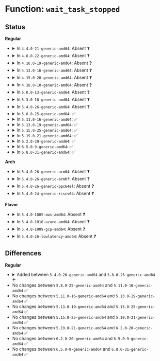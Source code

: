 # Function: <code>wait_task_stopped</code>

## Status
<b>Regular</b>
<ul>
<li>
<details>
<summary>In <code>4.4.0-21-generic-amd64</code>: Absent ❓</summary>

```json
{
  "name": "wait_task_stopped",
  "collision_type": "Unique Static",
  "inline_type": "Full",
  "funcs": [
    {
      "addr": 18446744071579380083,
      "name": "wait_task_stopped",
      "external": false,
      "loc": "kernel/exit.c:1151",
      "file": "kernel/exit.c",
      "inline": "not declared, inlined",
      "caller_inline": [
        "kernel/exit.c:wait_consider_task"
      ],
      "caller_func": []
    }
  ],
  "symbols": []
}
```
</details>
</li>
<li>
<details>
<summary>In <code>4.8.0-22-generic-amd64</code>: Absent ❓</summary>

```json
{
  "name": "wait_task_stopped",
  "collision_type": "Unique Static",
  "inline_type": "Full",
  "funcs": [
    {
      "addr": 18446744071579392454,
      "name": "wait_task_stopped",
      "external": false,
      "loc": "kernel/exit.c:1236",
      "file": "kernel/exit.c",
      "inline": "not declared, inlined",
      "caller_inline": [
        "kernel/exit.c:wait_consider_task"
      ],
      "caller_func": []
    }
  ],
  "symbols": []
}
```
</details>
</li>
<li>
<details>
<summary>In <code>4.10.0-19-generic-amd64</code>: Absent ❓</summary>

```json
{
  "name": "wait_task_stopped",
  "collision_type": "Unique Static",
  "inline_type": "Full",
  "funcs": [
    {
      "addr": 18446744071579412790,
      "name": "wait_task_stopped",
      "external": false,
      "loc": "kernel/exit.c:1226",
      "file": "kernel/exit.c",
      "inline": "not declared, inlined",
      "caller_inline": [
        "kernel/exit.c:wait_consider_task"
      ],
      "caller_func": []
    }
  ],
  "symbols": []
}
```
</details>
</li>
<li>
<details>
<summary>In <code>4.13.0-16-generic-amd64</code>: Absent ❓</summary>

```json
{
  "name": "wait_task_stopped",
  "collision_type": "Unique Static",
  "inline_type": "Full",
  "funcs": [
    {
      "addr": 18446744071579400441,
      "name": "wait_task_stopped",
      "external": false,
      "loc": "kernel/exit.c:1211",
      "file": "kernel/exit.c",
      "inline": "not declared, inlined",
      "caller_inline": [
        "kernel/exit.c:wait_consider_task"
      ],
      "caller_func": []
    }
  ],
  "symbols": []
}
```
</details>
</li>
<li>
<details>
<summary>In <code>4.15.0-20-generic-amd64</code>: Absent ❓</summary>

```json
{
  "name": "wait_task_stopped",
  "collision_type": "Unique Static",
  "inline_type": "Full",
  "funcs": [
    {
      "addr": 18446744071579428489,
      "name": "wait_task_stopped",
      "external": false,
      "loc": "kernel/exit.c:1210",
      "file": "kernel/exit.c",
      "inline": "not declared, inlined",
      "caller_inline": [
        "kernel/exit.c:wait_consider_task"
      ],
      "caller_func": []
    }
  ],
  "symbols": []
}
```
</details>
</li>
<li>
<details>
<summary>In <code>4.18.0-10-generic-amd64</code>: Absent ❓</summary>

```json
{
  "name": "wait_task_stopped",
  "collision_type": "Unique Static",
  "inline_type": "Full",
  "funcs": [
    {
      "addr": 18446744071579443595,
      "name": "wait_task_stopped",
      "external": false,
      "loc": "kernel/exit.c:1210",
      "file": "kernel/exit.c",
      "inline": "not declared, inlined",
      "caller_inline": [
        "kernel/exit.c:wait_consider_task"
      ],
      "caller_func": []
    }
  ],
  "symbols": []
}
```
</details>
</li>
<li>
<details>
<summary>In <code>5.0.0-13-generic-amd64</code>: Absent ❓</summary>

```json
{
  "name": "wait_task_stopped",
  "collision_type": "Unique Static",
  "inline_type": "Full",
  "funcs": [
    {
      "addr": 18446744071579477138,
      "name": "wait_task_stopped",
      "external": false,
      "loc": "kernel/exit.c:1213",
      "file": "kernel/exit.c",
      "inline": "not declared, inlined",
      "caller_inline": [
        "kernel/exit.c:wait_consider_task"
      ],
      "caller_func": []
    }
  ],
  "symbols": []
}
```
</details>
</li>
<li>
<details>
<summary>In <code>5.3.0-18-generic-amd64</code>: Absent ❓</summary>

```json
{
  "name": "wait_task_stopped",
  "collision_type": "Unique Static",
  "inline_type": "Full",
  "funcs": [
    {
      "addr": 18446744071579496426,
      "name": "wait_task_stopped",
      "external": false,
      "loc": "kernel/exit.c:1217",
      "file": "kernel/exit.c",
      "inline": "not declared, inlined",
      "caller_inline": [
        "kernel/exit.c:wait_consider_task"
      ],
      "caller_func": []
    }
  ],
  "symbols": []
}
```
</details>
</li>
<li>
<details>
<summary>In <code>5.4.0-26-generic-amd64</code>: Absent ❓</summary>

```json
{
  "name": "wait_task_stopped",
  "collision_type": "Unique Static",
  "inline_type": "Full",
  "funcs": [
    {
      "addr": 18446744071579522426,
      "name": "wait_task_stopped",
      "external": false,
      "loc": "kernel/exit.c:1133",
      "file": "kernel/exit.c",
      "inline": "not declared, inlined",
      "caller_inline": [
        "kernel/exit.c:wait_consider_task"
      ],
      "caller_func": []
    }
  ],
  "symbols": []
}
```
</details>
</li>
<li>
<details>
<summary>In <code>5.8.0-25-generic-amd64</code>: ✅</summary>

```c
int wait_task_stopped(struct wait_opts * wo, int ptrace, struct task_struct * p)
```

```json
{
  "name": "wait_task_stopped",
  "collision_type": "Unique Static",
  "inline_type": "No",
  "funcs": [
    {
      "addr": 18446744071579550064,
      "name": "wait_task_stopped",
      "external": false,
      "loc": "kernel/exit.c:1137",
      "file": "kernel/exit.c",
      "inline": "seen, unknown",
      "caller_inline": [],
      "caller_func": [
        "kernel/exit.c:wait_consider_task"
      ]
    }
  ],
  "symbols": [
    {
      "addr": 18446744071579550064,
      "name": "wait_task_stopped",
      "section": ".text",
      "bind": "STB_LOCAL",
      "size": 575
    }
  ]
}
```
</details>
</li>
<li>
<details>
<summary>In <code>5.11.0-16-generic-amd64</code>: ✅</summary>

```c
int wait_task_stopped(struct wait_opts * wo, int ptrace, struct task_struct * p)
```

```json
{
  "name": "wait_task_stopped",
  "collision_type": "Unique Static",
  "inline_type": "No",
  "funcs": [
    {
      "addr": 18446744071579531280,
      "name": "wait_task_stopped",
      "external": false,
      "loc": "kernel/exit.c:1156",
      "file": "kernel/exit.c",
      "inline": "seen, unknown",
      "caller_inline": [],
      "caller_func": [
        "kernel/exit.c:wait_consider_task"
      ]
    }
  ],
  "symbols": [
    {
      "addr": 18446744071579531280,
      "name": "wait_task_stopped",
      "section": ".text",
      "bind": "STB_LOCAL",
      "size": 582
    }
  ]
}
```
</details>
</li>
<li>
<details>
<summary>In <code>5.13.0-19-generic-amd64</code>: ✅</summary>

```c
int wait_task_stopped(struct wait_opts * wo, int ptrace, struct task_struct * p)
```

```json
{
  "name": "wait_task_stopped",
  "collision_type": "Unique Static",
  "inline_type": "No",
  "funcs": [
    {
      "addr": 18446744071579535520,
      "name": "wait_task_stopped",
      "external": false,
      "loc": "kernel/exit.c:1156",
      "file": "kernel/exit.c",
      "inline": "seen, unknown",
      "caller_inline": [],
      "caller_func": [
        "kernel/exit.c:wait_consider_task"
      ]
    }
  ],
  "symbols": [
    {
      "addr": 18446744071579535520,
      "name": "wait_task_stopped",
      "section": ".text",
      "bind": "STB_LOCAL",
      "size": 578
    }
  ]
}
```
</details>
</li>
<li>
<details>
<summary>In <code>5.15.0-25-generic-amd64</code>: ✅</summary>

```c
int wait_task_stopped(struct wait_opts * wo, int ptrace, struct task_struct * p)
```

```json
{
  "name": "wait_task_stopped",
  "collision_type": "Unique Static",
  "inline_type": "No",
  "funcs": [
    {
      "addr": 18446744071579607936,
      "name": "wait_task_stopped",
      "external": false,
      "loc": "kernel/exit.c:1156",
      "file": "kernel/exit.c",
      "inline": "seen, unknown",
      "caller_inline": [],
      "caller_func": [
        "kernel/exit.c:wait_consider_task"
      ]
    }
  ],
  "symbols": [
    {
      "addr": 18446744071579607936,
      "name": "wait_task_stopped",
      "section": ".text",
      "bind": "STB_LOCAL",
      "size": 577
    }
  ]
}
```
</details>
</li>
<li>
<details>
<summary>In <code>5.19.0-21-generic-amd64</code>: ✅</summary>

```c
int wait_task_stopped(struct wait_opts * wo, int ptrace, struct task_struct * p)
```

```json
{
  "name": "wait_task_stopped",
  "collision_type": "Unique Static",
  "inline_type": "No",
  "funcs": [
    {
      "addr": 18446744071579701024,
      "name": "wait_task_stopped",
      "external": false,
      "loc": "kernel/exit.c:1160",
      "file": "kernel/exit.c",
      "inline": "seen, unknown",
      "caller_inline": [],
      "caller_func": [
        "kernel/exit.c:wait_consider_task"
      ]
    }
  ],
  "symbols": [
    {
      "addr": 18446744071579701024,
      "name": "wait_task_stopped",
      "section": ".text",
      "bind": "STB_LOCAL",
      "size": 534
    }
  ]
}
```
</details>
</li>
<li>
<details>
<summary>In <code>6.2.0-20-generic-amd64</code>: ✅</summary>

```c
int wait_task_stopped(struct wait_opts * wo, int ptrace, struct task_struct * p)
```

```json
{
  "name": "wait_task_stopped",
  "collision_type": "Unique Static",
  "inline_type": "No",
  "funcs": [
    {
      "addr": 18446744071579826464,
      "name": "wait_task_stopped",
      "external": false,
      "loc": "kernel/exit.c:1254",
      "file": "kernel/exit.c",
      "inline": "seen, unknown",
      "caller_inline": [],
      "caller_func": [
        "kernel/exit.c:wait_consider_task"
      ]
    }
  ],
  "symbols": [
    {
      "addr": 18446744071579826464,
      "name": "wait_task_stopped",
      "section": ".text",
      "bind": "STB_LOCAL",
      "size": 534
    }
  ]
}
```
</details>
</li>
<li>
<details>
<summary>In <code>6.5.0-9-generic-amd64</code>: ✅</summary>

```c
int wait_task_stopped(struct wait_opts * wo, int ptrace, struct task_struct * p)
```

```json
{
  "name": "wait_task_stopped",
  "collision_type": "Unique Static",
  "inline_type": "No",
  "funcs": [
    {
      "addr": 18446744071579875552,
      "name": "wait_task_stopped",
      "external": false,
      "loc": "kernel/exit.c:1259",
      "file": "kernel/exit.c",
      "inline": "seen, unknown",
      "caller_inline": [],
      "caller_func": [
        "kernel/exit.c:wait_consider_task"
      ]
    }
  ],
  "symbols": [
    {
      "addr": 18446744071579875552,
      "name": "wait_task_stopped",
      "section": ".text",
      "bind": "STB_LOCAL",
      "size": 534
    }
  ]
}
```
</details>
</li>
<li>
<details>
<summary>In <code>6.8.0-31-generic-amd64</code>: ✅</summary>

```c
int wait_task_stopped(struct wait_opts * wo, int ptrace, struct task_struct * p)
```

```json
{
  "name": "wait_task_stopped",
  "collision_type": "Unique Static",
  "inline_type": "No",
  "funcs": [
    {
      "addr": 18446744071579913696,
      "name": "wait_task_stopped",
      "external": false,
      "loc": "kernel/exit.c:1231",
      "file": "kernel/exit.c",
      "inline": "seen, unknown",
      "caller_inline": [],
      "caller_func": [
        "kernel/exit.c:wait_consider_task"
      ]
    }
  ],
  "symbols": [
    {
      "addr": 18446744071579913696,
      "name": "wait_task_stopped",
      "section": ".text",
      "bind": "STB_LOCAL",
      "size": 534
    }
  ]
}
```
</details>
</li>
</ul>
<b>Arch</b>
<ul>
<li>
<details>
<summary>In <code>5.4.0-26-generic-arm64</code>: Absent ❓</summary>

```json
{
  "name": "wait_task_stopped",
  "collision_type": "Unique Static",
  "inline_type": "Full",
  "funcs": [
    {
      "addr": 18446603336490661148,
      "name": "wait_task_stopped",
      "external": false,
      "loc": "kernel/exit.c:1133",
      "file": "kernel/exit.c",
      "inline": "not declared, inlined",
      "caller_inline": [
        "kernel/exit.c:wait_consider_task"
      ],
      "caller_func": []
    }
  ],
  "symbols": []
}
```
</details>
</li>
<li>
<details>
<summary>In <code>5.4.0-26-generic-armhf</code>: Absent ❓</summary>

```json
{
  "name": "wait_task_stopped",
  "collision_type": "Unique Static",
  "inline_type": "Full",
  "funcs": [
    {
      "addr": 3224737700,
      "name": "wait_task_stopped",
      "external": false,
      "loc": "kernel/exit.c:1133",
      "file": "kernel/exit.c",
      "inline": "not declared, inlined",
      "caller_inline": [
        "kernel/exit.c:wait_consider_task"
      ],
      "caller_func": []
    }
  ],
  "symbols": []
}
```
</details>
</li>
<li>
<details>
<summary>In <code>5.4.0-26-generic-ppc64el</code>: Absent ❓</summary>

```json
{
  "name": "wait_task_stopped",
  "collision_type": "Unique Static",
  "inline_type": "Full",
  "funcs": [
    {
      "addr": 13835058055283485076,
      "name": "wait_task_stopped",
      "external": false,
      "loc": "kernel/exit.c:1133",
      "file": "kernel/exit.c",
      "inline": "not declared, inlined",
      "caller_inline": [
        "kernel/exit.c:wait_consider_task"
      ],
      "caller_func": []
    }
  ],
  "symbols": []
}
```
</details>
</li>
<li>
<details>
<summary>In <code>5.4.0-24-generic-riscv64</code>: Absent ❓</summary>

```json
{
  "name": "wait_task_stopped",
  "collision_type": "Unique Static",
  "inline_type": "Full",
  "funcs": [
    {
      "addr": 18446743936271405332,
      "name": "wait_task_stopped",
      "external": false,
      "loc": "kernel/exit.c:1133",
      "file": "kernel/exit.c",
      "inline": "not declared, inlined",
      "caller_inline": [
        "kernel/exit.c:wait_consider_task"
      ],
      "caller_func": []
    }
  ],
  "symbols": []
}
```
</details>
</li>
</ul>
<b>Flavor</b>
<ul>
<li>
<details>
<summary>In <code>5.4.0-1009-aws-amd64</code>: Absent ❓</summary>

```json
{
  "name": "wait_task_stopped",
  "collision_type": "Unique Static",
  "inline_type": "Full",
  "funcs": [
    {
      "addr": 18446744071579496090,
      "name": "wait_task_stopped",
      "external": false,
      "loc": "kernel/exit.c:1133",
      "file": "kernel/exit.c",
      "inline": "not declared, inlined",
      "caller_inline": [
        "kernel/exit.c:wait_consider_task"
      ],
      "caller_func": []
    }
  ],
  "symbols": []
}
```
</details>
</li>
<li>
<details>
<summary>In <code>5.4.0-1010-azure-amd64</code>: Absent ❓</summary>

```json
{
  "name": "wait_task_stopped",
  "collision_type": "Unique Static",
  "inline_type": "Full",
  "funcs": [
    {
      "addr": 18446744071579424986,
      "name": "wait_task_stopped",
      "external": false,
      "loc": "kernel/exit.c:1133",
      "file": "kernel/exit.c",
      "inline": "not declared, inlined",
      "caller_inline": [
        "kernel/exit.c:wait_consider_task"
      ],
      "caller_func": []
    }
  ],
  "symbols": []
}
```
</details>
</li>
<li>
<details>
<summary>In <code>5.4.0-1009-gcp-amd64</code>: Absent ❓</summary>

```json
{
  "name": "wait_task_stopped",
  "collision_type": "Unique Static",
  "inline_type": "Full",
  "funcs": [
    {
      "addr": 18446744071579496010,
      "name": "wait_task_stopped",
      "external": false,
      "loc": "kernel/exit.c:1133",
      "file": "kernel/exit.c",
      "inline": "not declared, inlined",
      "caller_inline": [
        "kernel/exit.c:wait_consider_task"
      ],
      "caller_func": []
    }
  ],
  "symbols": []
}
```
</details>
</li>
<li>
<details>
<summary>In <code>5.4.0-26-lowlatency-amd64</code>: Absent ❓</summary>

```json
{
  "name": "wait_task_stopped",
  "collision_type": "Unique Static",
  "inline_type": "Full",
  "funcs": [
    {
      "addr": 18446744071579528586,
      "name": "wait_task_stopped",
      "external": false,
      "loc": "kernel/exit.c:1133",
      "file": "kernel/exit.c",
      "inline": "not declared, inlined",
      "caller_inline": [
        "kernel/exit.c:wait_consider_task"
      ],
      "caller_func": []
    }
  ],
  "symbols": []
}
```
</details>
</li>
</ul>

## Differences
<b>Regular</b>
<ul>
<li>
<details>
<summary>Added between <code>5.4.0-26-generic-amd64</code> and <code>5.8.0-25-generic-amd64</code> ➕</summary>

```c
int wait_task_stopped(struct wait_opts * wo, int ptrace, struct task_struct * p)
```
</details>
</li>
<li>
No changes between <code>5.8.0-25-generic-amd64</code> and <code>5.11.0-16-generic-amd64</code> ✅
</li>
<li>
No changes between <code>5.11.0-16-generic-amd64</code> and <code>5.13.0-19-generic-amd64</code> ✅
</li>
<li>
No changes between <code>5.13.0-19-generic-amd64</code> and <code>5.15.0-25-generic-amd64</code> ✅
</li>
<li>
No changes between <code>5.15.0-25-generic-amd64</code> and <code>5.19.0-21-generic-amd64</code> ✅
</li>
<li>
No changes between <code>5.19.0-21-generic-amd64</code> and <code>6.2.0-20-generic-amd64</code> ✅
</li>
<li>
No changes between <code>6.2.0-20-generic-amd64</code> and <code>6.5.0-9-generic-amd64</code> ✅
</li>
<li>
No changes between <code>6.5.0-9-generic-amd64</code> and <code>6.8.0-31-generic-amd64</code> ✅
</li>
</ul>
